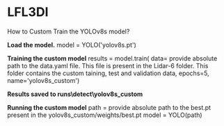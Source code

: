 # LFL3DI

How to Custom Train the YOLOv8s model?

**Load the model.**
model = YOLO('yolov8s.pt')

**Training the custom model**
results = model.train(
   data= provide absolute path to the data.yaml file. This file is present in the Lidar-6 folder. This folder contains the custom taining, test and validation data,
   epochs=5,
   name='yolov8s_custom')

**Results saved to runs\detect\yolov8s_custom**

**Running the custom model**
path = provide absolute path to the best.pt present in the yolov8s_custom/weights/best.pt
model = YOLO(path)




